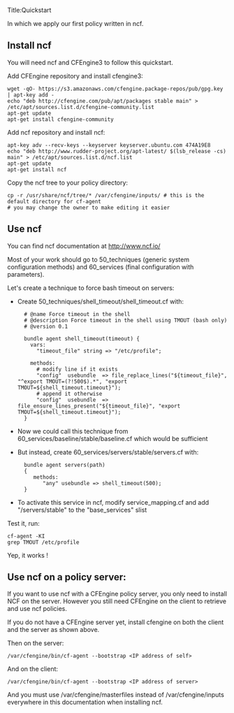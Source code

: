 Title:Quickstart


In which we apply our first policy written in ncf.


## Install ncf

You will need ncf and CFEngine3 to follow this quickstart.

Add CFEngine repository and install cfengine3:

    wget -qO- https://s3.amazonaws.com/cfengine.package-repos/pub/gpg.key | apt-key add -
    echo "deb http://cfengine.com/pub/apt/packages stable main" > /etc/apt/sources.list.d/cfengine-community.list
    apt-get update
    apt-get install cfengine-community

Add ncf repository and install ncf:

    apt-key adv --recv-keys --keyserver keyserver.ubuntu.com 474A19E8
    echo "deb http://www.rudder-project.org/apt-latest/ $(lsb_release -cs) main" > /etc/apt/sources.list.d/ncf.list
    apt-get update
    apt-get install ncf

Copy the ncf tree to your policy directory:

    cp -r /usr/share/ncf/tree/* /var/cfengine/inputs/ # this is the default directory for cf-agent
    # you may change the owner to make editing it easier

Use ncf
-------

You can find ncf documentation at http://www.ncf.io/

Most of your work should go to 50_techniques (generic system configuration methods) and 60_services (final configuration with parameters).

Let's create a technique to force bash timeout on servers:

* Create 50_techniques/shell_timeout/shell_timeout.cf with:

        # @name Force timeout in the shell
        # @description Force timeout in the shell using TMOUT (bash only)
        # @version 0.1

        bundle agent shell_timeout(timeout) {
          vars:
            "timeout_file" string => "/etc/profile";

          methods:
            # modify line if it exists
            "config"  usebundle  => file_replace_lines("${timeout_file}", "^export TMOUT=(?!500$).*", "export TMOUT=${shell_timeout.timeout}");
            # append it otherwise
            "config"  usebundle  => file_ensure_lines_present("${timeout_file}", "export TMOUT=${shell_timeout.timeout}");
        }

* Now we could call this technique from 60_services/baseline/stable/baseline.cf which would be sufficient
* But instead, create 60_services/servers/stable/servers.cf with:

        bundle agent servers(path)
        {
           methods:
              "any" usebundle => shell_timeout(500);
        }

* To activate this service in ncf, modify service_mapping.cf and add "/servers/stable" to the "base_services" slist

Test it, run:

    cf-agent -KI
    grep TMOUT /etc/profile

Yep, it works !


Use ncf on a policy server:
---------------------------

If you want to use ncf with a CFEngine policy server, you only need to install NCF on the server.
However you still need CFEngine on the client to retrieve and use ncf policies. 

If you do not have a CFEngine server yet, install cfengine on both the client and the server as shown above.

Then on the server:

    /var/cfengine/bin/cf-agent --bootstrap <IP address of self>

And on the client:

    /var/cfengine/bin/cf-agent --bootstrap <IP address of server>

And you must use /var/cfengine/masterfiles instead of /var/cfengine/inputs everywhere in this documentation when installing ncf.
